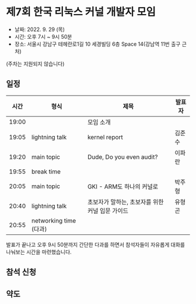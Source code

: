 # 제7회 한국 리눅스 커널 개발자 모임

* 날짜: 2022. 9. 29 (목)
* 시간: 오후 7시 ~ 9시 50분
* 장소: 서울시 강남구 테헤란로1길 10 세경빌딩 6층 Space 14(강남역 11번 출구 근처)

(주차는 지원되지 않습니다)

## 일정

| 시간 | 형식 | 제목 | 발표자 |
|----|----|----|----|
| 19:00 | | 모임 소개 | |
| 19:05 | lightning talk | kernel report | 김준수 |
| 19:20 | main topic | Dude, Do you even audit? | 이파란 |
| 19:55 | break time | | |
| 20:05 | main topic | GKI - ARM도 하나의 커널로 | 박주형 |
| 20:40 | lightning talk | 초보자가 말하는, 초보자를 위한 커널 입문 가이드 | 유형곤 |
| 20:55 | networking time (다과) | |

발표가 끝나고 오후 9시 50분까지 간단한 다과를 하면서 참석자들이
자유롭게 대화를 나눠보는 시간을 마련했습니다.

## 참석 신청

## 약도
